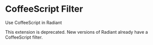 # CoffeeScript Filter

Use CoffeeScript in Radiant

This extension is deprecated.
New versions of Radiant already have a CoffeeScript filter.

